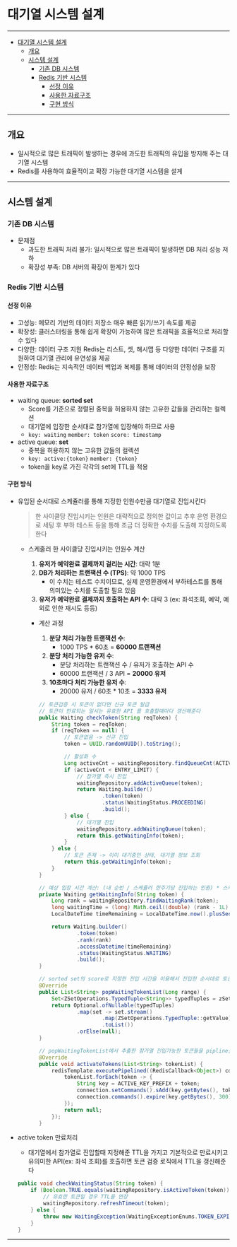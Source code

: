# 대기열 시스템 설계

--- 
- [대기열 시스템 설계](#대기열-시스템-설계)
    * [개요](#개요)
    * [시스템 설계](#시스템-설계)
        + [기존 DB 시스템](#기존-DB-시스템)
        + [Redis 기반 시스템](#Redis-기반-시스템)
            - [선정 이유](#선정-이유)
            - [사용한 자료구조](#사용한-자료구조)
            - [구현 방식](#구현-방식)
---

## 개요

- 일시적으로 많은 트래픽이 발생하는 경우에 과도한 트래픽의 유입을 방지해 주는 대기열 시스템
- Redis를 사용하여 효율적이고 확장 가능한 대기열 시스템을 설계

---

## 시스템 설계

### 기존 DB 시스템

- 문제점
    - 과도한 트래픽 처리 불가: 일시적으로 많은 트래픽이 발생하면 DB 처리 성능 저하
    - 확장성 부족: DB 서버의 확장이 한계가 있다

### Redis 기반 시스템

#### 선정 이유

- 고성능: 메모리 기반의 데이터 저장소 매우 빠른 읽기/쓰기 속도를 제공
- 확장성: 클러스터링을 통해 쉽게 확장이 가능하여 많은 트래픽을 효율적으로 처리할 수 있다
- 다양한: 데이터 구조 지원 Redis는 리스트, 셋, 해시맵 등 다양한 데이터 구조를 지원하여 대기열 관리에 유연성을 제공
- 안정성: Redis는 지속적인 데이터 백업과 복제를 통해 데이터의 안정성을 보장

#### 사용한 자료구조

- waiting queue: **sorted set**
    - Score를 기준으로 정렬된 중복을 허용하지 않는 고유한 값들을 관리하는 컬렉션
    - 대기열에 입장한 순서대로 참가열에 입장해야 하므로 사용
    - `key: waiting` `member: token` `score: timestamp`
- active queue: **set**
    - 중복을 허용하지 않는 고유한 값들의 컬렉션
    - `key: active:{token}` `member: {token}`
    - token을 key로 가진 각각의 set에 TTL을 적용

#### 구현 방식

- 유입된 순서대로 스케쥴러를 통해 지정한 인원수만큼 대기열로 진입시킨다
  > 한 사이클당 진입시키는 인원은 대략적으로 정의한 값이고 추후 운영 환경으로 세팅 후 부하 테스트 등을 통해 조금 더 정확한 수치를 도출해 지정하도록 한다
    - 스케줄러 한 사이클당 진입시키는 인원수 계산
        1. **유저가 예약완료 결제까지 걸리는 시간**: 대략 1분
        2. **DB가 처리하는 트랜잭션 수 (TPS)**: 약 1000 TPS
            - 이 수치는 테스트 수치이므로, 실제 운영환경에서 부하테스트를 통해 의미있는 수치를 도출할 필요 있음
        3. **유저가 예약완료 결제까지 호출하는 API 수**: 대략 3 (ex: 좌석조회, 예약, 예외로 인한 재시도 등등)

        - 계산 과정
            1. **분당 처리 가능한 트랜잭션 수**:
                - 1000 TPS * 60초 = **60000 트랜잭션**
            2. **분당 처리 가능한 유저 수**:
                - 분당 처리하는 트랜잭션 수 / 유저가 호출하는 API 수
                - 60000 트랜잭션 / 3 API = **20000 유저**
            3. **10초마다 처리 가능한 유저 수**:
                - 20000 유저 / 60초 * 10초 = **3333 유저**

            ```java
            // 토큰검증 시 토큰이 없다면 신규 토큰 발급  
            // 토큰이 만료되는 일시는 유효한 API 를 호출할때마다 갱신해준다
            public Waiting checkToken(String reqToken) {  
                String token = reqToken;  
                if (reqToken == null) {  
                    // 토큰없음 -> 신규 진입  
                    token = UUID.randomUUID().toString();  
            
                    // 활성화 수  
                    Long activeCnt = waitingRepository.findQueueCnt(ACTIVE_KEY_PREFIX);  
                    if (activeCnt < ENTRY_LIMIT) {  
                        // 참가열 즉시 진입  
                        waitingRepository.addActiveQueue(token);  
                        return Waiting.builder()  
                                .token(token)  
                                .status(WaitingStatus.PROCEEDING)  
                                .build();  
                    } else {  
                        // 대기열 진입  
                        waitingRepository.addWaitingQueue(token);  
                        return this.getWaitingInfo(token);  
                    }  
                } else {  
                    // 토큰 존재 -> 이미 대기중인 상태, 대기열 정보 조회  
                    return this.getWaitingInfo(token);  
                }  
            }
  
            // 예상 입장 시간 계산: (내 순번 / 스케쥴러 한주기당 진입하는 인원) * 스케쥴러 반복 주기(초)
            private Waiting getWaitingInfo(String token) {  
                Long rank = waitingRepository.findWaitingRank(token);  
                long waitingTime = (long) Math.ceil((double) (rank - 1L) / ENTRY_LIMIT) * 10;  
                LocalDateTime timeRemaining = LocalDateTime.now().plusSeconds(waitingTime);  
            
                return Waiting.builder()  
                        .token(token)  
                        .rank(rank)  
                        .accessDatetime(timeRemaining)  
                        .status(WaitingStatus.WAITING)  
                        .build();  
            }
          
            // sorted set의 score로 지정한 진입 시간을 이용해서 진입한 순서대로 토큰을 pop을 이용하여 별도 삭제로직없이 처리
            @Override  
            public List<String> popWaitingTokenList(Long range) {  
                Set<ZSetOperations.TypedTuple<String>> typedTuples = zSetOperations.popMin(WAITING_KEY, range);  
                return Optional.ofNullable(typedTuples)  
                        .map(set -> set.stream()  
                                .map(ZSetOperations.TypedTuple::getValue)  
                                .toList())  
                        .orElse(null);  
            }
  
            // popWaitingTokenList에서 추출한 참가열 진입가능한 토큰들을 pipline을 이용하여 한번에 추가
            @Override  
            public void activateTokens(List<String> tokenList) {  
                redisTemplate.executePipelined((RedisCallback<Object>) connection -> {  
                    tokenList.forEach(token -> {  
                        String key = ACTIVE_KEY_PREFIX + token;  
                        connection.setCommands().sAdd(key.getBytes(), token.getBytes());  
                        connection.commands().expire(key.getBytes(), 300);  
                    });  
                    return null;  
                });  
            }
            ```

- active token 만료처리
    - 대기열에서 참가열로 진입할때 지정해준 TTL을 가지고 기본적으로 만료시키고 유의미한 API(ex: 좌석 조회)를 호출하면 토큰 검증 로직에서 TTL을 갱신해준다

    ```java
    public void checkWaitingStatus(String token) {
        if (Boolean.TRUE.equals(waitingRepository.isActiveToken(token))) {
            // 유효한 토큰일 경우 TTL을 연장
            waitingRepository.refreshTimeout(token);
        } else {
            throw new WaitingException(WaitingExceptionEnums.TOKEN_EXPIRED);
        }
    }
    ```
---
